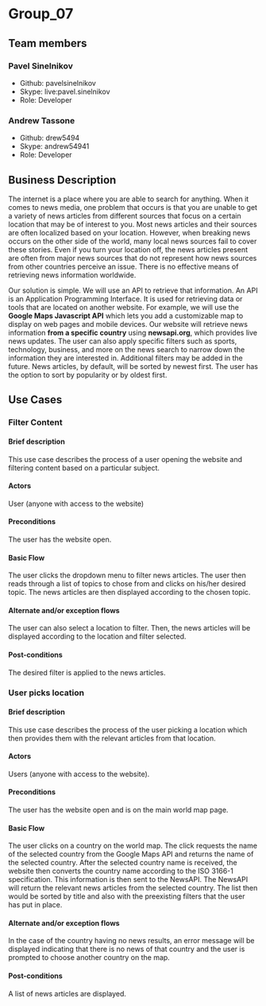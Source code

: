 # Group_07

## Team members

### Pavel Sinelnikov

- Github: pavelsinelnikov
- Skype: live:pavel.sinelnikov
- Role: Developer

### Andrew Tassone

- Github: drew5494
- Skype: andrew54941
- Role: Developer

## Business Description

The internet is a place where you are able to search for anything. When it comes to news media, one problem that occurs is that you are unable to get a variety of news articles from different sources that focus on a certain location that may be of interest to you. Most news articles and their sources are often localized based on your location. However, when breaking news occurs on the other side of the world, many local news sources fail to cover these stories. Even if you turn your location off, the news articles present are often from major news sources that do not represent how news sources from other countries perceive an issue. There is no effective means of retrieving news information worldwide.

Our solution is simple. We will use an API to retrieve that information. An API is an Application Programming Interface. It is used for retrieving data or tools that are located on another website. For example, we will use the **Google Maps Javascript API** which lets you add a customizable map to display on web pages and mobile devices. Our website will retrieve news information **from a specific country** using **newsapi.org**, which provides live news updates. The user can also apply specific filters such as sports, technology, business, and more on the news search to narrow down the information they are interested in. Additional filters may be added in the future. News articles, by default, will be sorted by newest first. The user has the option to sort by popularity or by oldest first.

## Use Cases

### Filter Content

#### Brief description

This use case describes the process of a user opening the website and filtering content based on a particular subject.

#### Actors

User (anyone with access to the website)

#### Preconditions

The user has the website open.

#### Basic Flow

The user clicks the dropdown menu to filter news articles. The user then reads through a list of topics to chose from and clicks on his/her desired topic. The news articles are then displayed according to the chosen topic.

#### Alternate and/or exception flows

The user can also select a location to filter. Then, the news articles will be displayed according to the location and filter selected.

#### Post-conditions

The desired filter is applied to the news articles.

### User picks location

#### Brief description

This use case describes the process of the user picking a location which then provides them with the relevant articles from that location.

#### Actors

Users (anyone with access to the website).

#### Preconditions

The user has the website open and is on the main world map page.

#### Basic Flow

The user clicks on a country on the world map. The click requests the name of the selected country from the Google Maps API and returns the name of the selected country. After the selected country name is received, the website then converts the country name according to the ISO 3166-1 specification. This information is then sent to the NewsAPI. The NewsAPI will return the relevant news articles from the selected country. The list then would be sorted by title and also with the preexisting filters that the user has put in place.

#### Alternate and/or exception flows

In the case of the country having no news results, an error message will be displayed indicating that there is no news of that country and the user is prompted to choose another country on the map.

#### Post-conditions

A list of news articles are displayed.
